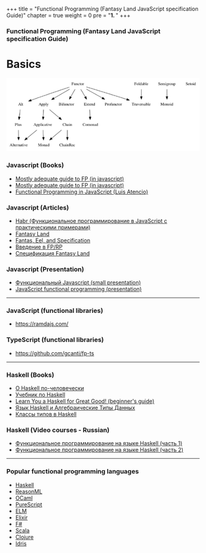 +++
title = "Functional Programming (Fantasy Land JavaScript specification Guide)"
chapter = true
weight = 0
pre = "<b>1. </b>"
+++

### Functional Programming (Fantasy Land JavaScript specification Guide)

# Basics

![fp](fp.png)

### Javascript (Books)
- <a href="https://github.com/MostlyAdequate/mostly-adequate-guide">Mostly adequate guide to FP (in javascript)</a>
- <a href="https://mostly-adequate.gitbooks.io/mostly-adequate-guide/">Mostly adequate guide to FP (in javascript)</a>
- <a href="https://drive.google.com/open?id=1j1IUHjiKYs3WSzgYQT294Eyro9JosoXT">Functional Programming in JavaScript (Luis Atencio)</a>

### Javascript (Articles)
- <a href="https://habr.com/company/mailru/blog/327522/">Habr (Функциональное программирование в JavaScript с практическими примерами)</a>
- <a href="https://github.com/fantasyland/fantasy-land">Fantasy Land</a>
- <a href="http://www.tomharding.me/fantasy-land/">Fantas, Eel, and Specification</a>
- <a href="http://telegra.ph/Vvedenie-v-FP-06-26">Введение в FP/RP</a>
- <a href="https://medium.com/devschacht/%D1%81%D0%BF%D0%B5%D1%86%D0%B8%D1%84%D0%B8%D0%BA%D0%B0%D1%86%D0%B8%D1%8F-fantasy-land-bf81121b58cb">Спецификация Fantasy Land</a>

### Javascript (Presentation)
- <a href="http://daynin.github.io/functional-js/">Функциональный Javascript (small presentation)</a>
- <a href="https://drive.google.com/open?id=1Fg8fnpoyGx50v1C1FzDq8xgNo0Xb45Fo">JavaScript functional programming (presentation)</a>

---

### JavaScript (functional libraries)
- https://ramdajs.com/

### TypeScript (functional libraries)
- https://github.com/gcanti/fp-ts

---

### Haskell (Books)
- <a href="https://www.ohaskell.guide/">О Haskell по-человечески</a>
- <a href="https://anton-k.github.io/ru-haskell-book/book/home.html">Учебник по Haskell</a>
- <a href="http://learnyouahaskell.com/chapters">Learn You a Haskell for Great Good! (beginner's guide)</a>
- <a href="http://www.soshnikov.com/fpschool/Haskell%20and%20ADT.pdf">Язык Haskell и Алгебраические Типы Данных</a>
- <a href="http://kspt.icc.spbstu.ru/media/files/2016/course/lang/slides/lection4.pdf">Классы типов в Haskell</a>

### Haskell (Video courses - Russian)
- <a href="https://stepik.org/course/75">Функциональное программирование на языке Haskell (часть 1)</a>
- <a href="https://stepik.org/course/693/">Функциональное программирование на языке Haskell (часть 2)</a>

---

### Popular functional programming languages
- <a href="//haskell.org/">Haskell</a>
- <a href="//reasonml.github.io/">ReasonML</a>
- <a href="//ocaml.org/">OCaml</a>
- <a href="http://purescript.org/">PureScript</a>
- <a href="//elm-lang.org/">ELM</a>
- <a href="//elixir-lang.org/">Elixir</a>
- <a href="//fsharp.org/">F#</a>
- <a href="//scala-lang.org/">Scala</a>
- <a href="//clojure.org/">Clojure</a>
- <a href="//idris-lang.org/">Idris</a>
